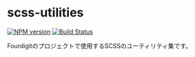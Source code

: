 # scss-utilities

[![NPM version][npm-image]][npm-url] [![Build Status][travis-image]][travis-url]

Fourdigitのプロジェクトで使用するSCSSのユーティリティ集です。


[npm-image]: https://img.shields.io/npm/v/@fourdigit/scss-utilities.svg
[npm-url]: https://www.npmjs.com/package/@fourdigit/scss-utilities

[travis-image]: https://travis-ci.com/fourdigit/scss-utilities.svg?branch=master
[travis-url]: https://travis-ci.com/fourdigit/scss-utilities
